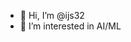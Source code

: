 - 👋 Hi, I’m @ijs32
- 👀 I’m interested in AI/ML 

<!---
ijs32/ijs32 is a ✨ special ✨ repository because its `README.md` (this file) appears on your GitHub profile.
You can click the Preview link to take a look at your changes.
--->
